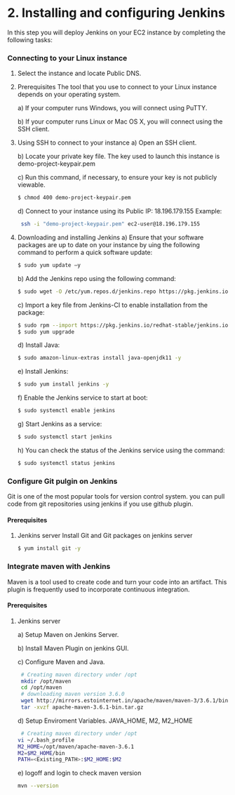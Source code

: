 # 2. Installing and configuring Jenkins
In this step you will deploy Jenkins on your EC2 instance by completing the following tasks:

### Connecting to your Linux instance
1. Select the instance and locate Public DNS.

2. Prerequisites
The tool that you use to connect to your Linux instance depends on your operating system.

   a) If your computer runs Windows, you will connect using PuTTY.

   b) If your computer runs Linux or Mac OS X, you will connect using the SSH client.
 
3. Using SSH to connect to your instance
   a) Open an SSH client.

   b) Locate your private key file. The key used to launch this instance is demo-project-keypair.pem

   c) Run this command, if necessary, to ensure your key is not publicly viewable.
      ```bash
      $ chmod 400 demo-project-keypair.pem
      ```

   d) Connect to your instance using its Public IP:
      18.196.179.155
      Example:
      ```bash
       ssh -i "demo-project-keypair.pem" ec2-user@18.196.179.155
      ```

4. Downloading and installing Jenkins
   a) Ensure that your software packages are up to date on your instance by uing the following command to perform a quick software update:

      ```bash
      $ sudo yum update –y
      ```

   b) Add the Jenkins repo using the following command:
      ```bash
      $ sudo wget -O /etc/yum.repos.d/jenkins.repo https://pkg.jenkins.io/redhat-stable/jenkins.repo
      ```

   c) Import a key file from Jenkins-CI to enable installation from the package:
      ```bash
      $ sudo rpm --import https://pkg.jenkins.io/redhat-stable/jenkins.io.key
      $ sudo yum upgrade
      ```

   d) Install Java:
      ```bash
      $ sudo amazon-linux-extras install java-openjdk11 -y
      ```

   e) Install Jenkins:
      ```bash
      $ sudo yum install jenkins -y
      ```

   f) Enable the Jenkins service to start at boot:
      ```bash
      $ sudo systemctl enable jenkins
      ```

   g) Start Jenkins as a service:
      ```bash
      $ sudo systemctl start jenkins
      ```

   h) You can check the status of the Jenkins service using the command:
      ```bash
      $ sudo systemctl status jenkins
      ```
### Configure Git pulgin on Jenkins
Git is one of the most popular tools for version control system. you can pull code from git repositories using jenkins if you use github plugin.

#### Prerequisites
1. Jenkins server
   Install Git and Git packages on jenkins server
   ```bash
   $ yum install git -y
   ```
### Integrate maven with Jenkins
Maven is a tool used to create code and turn your code into an artifact. This plugin is frequently used to incorporate continuous integration.
#### Prerequisites
1. Jenkins server

   a) Setup Maven on Jenkins Server.

   b) Install Maven Plugin on jenkins GUI.

   c) Configure Maven and Java.

   ```bash
    # Creating maven directory under /opt
    mkdir /opt/maven
    cd /opt/maven
    # downloading maven version 3.6.0
    wget http://mirrors.estointernet.in/apache/maven/maven-3/3.6.1/binaries/apache-maven-3.6.1-bin.tar.gz
    tar -xvzf apache-maven-3.6.1-bin.tar.gz
   ```
   d) Setup Enviroment Variables.
      JAVA_HOME, M2, M2_HOME
      ```bash
       # Creating maven directory under /opt
      vi ~/.bash_profile
      M2_HOME=/opt/maven/apache-maven-3.6.1
      M2=$M2_HOME/bin
      PATH=<Existing_PATH>:$M2_HOME:$M2
      ```
    e) logoff and login to check maven version
      ```bash
      mvn --version
      ```
